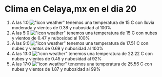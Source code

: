 # Clima en Celaya,mx en el dia 20

1. A las 1:0 !["icon weather"](http://openweathermap.org/img/w/10n.png) tenemos una temperatura de 15 C con lluvia moderada y  vientos de 0.38 y nubosidad al 100%
1. A las 5:0 !["icon weather"](http://openweathermap.org/img/w/04n.png) tenemos una temperatura de 15 C con nubes y  vientos de 0.47 y nubosidad al 100%
1. A las 9:0 !["icon weather"](http://openweathermap.org/img/w/04d.png) tenemos una temperatura de 17.51 C con nubes y  vientos de 0.69 y nubosidad al 100%
1. A las 13:0 !["icon weather"](http://openweathermap.org/img/w/04d.png) tenemos una temperatura de 22.22 C con nubes y  vientos de 0.45 y nubosidad al 92%
1. A las 17:0 !["icon weather"](http://openweathermap.org/img/w/04d.png) tenemos una temperatura de 25.56 C con nubes y  vientos de 1.87 y nubosidad al 99%
